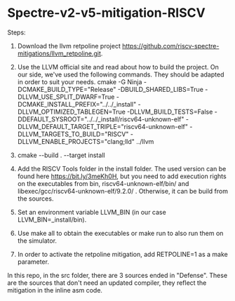 # Spectre-v2-v5-mitigation-RISCV

Steps:

1. Download the llvm retpoline project https://github.com/riscv-spectre-mitigations/llvm_retpoline.git.

2. Use the LLVM official site and read about how to build the project. On our side, we've used the following commands. They should be adapted in order to suit your needs. cmake -G Ninja -DCMAKE_BUILD_TYPE="Release" -DBUILD_SHARED_LIBS=True -DLLVM_USE_SPLIT_DWARF=True -DCMAKE_INSTALL_PREFIX="../../_install" -DLLVM_OPTIMIZED_TABLEGEN=True -DLLVM_BUILD_TESTS=False -DDEFAULT_SYSROOT="../../_install/riscv64-unknown-elf" -DLLVM_DEFAULT_TARGET_TRIPLE="riscv64-unknown-elf" -DLLVM_TARGETS_TO_BUILD="RISCV" -DLLVM_ENABLE_PROJECTS="clang;lld" ../llvm

3. cmake --build . --target install

4. Add the RISCV Tools folder in the install folder. The used version can be found here https://bit.ly/3meKh0H, but you need to add execution rights on the executables from bin, riscv64-unknown-elf/bin/ and libexec/gcc/riscv64-unknown-elf/9.2.0/ . Otherwise, it can be build from the sources.

5. Set an environment variable LLVM_BIN (in our case LLVM_BIN=_install/bin).

6. Use make all to obtain the executables or make run to also run them on the simulator.

7. In order to activate the retpoline mitigation, add RETPOLINE=1 as a make parameter.

In this repo, in the src folder, there are 3 sources ended in "Defense". These are the sources that don't need an updated compiler, they reflect the mitigation in the inline asm code.

